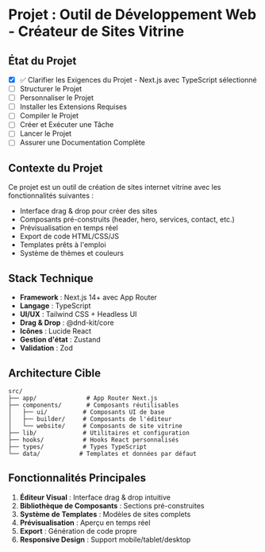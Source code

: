 <!-- Instructions Copilot pour l'utilisation des agents GitHub -->

# Projet : Outil de Développement Web - Créateur de Sites Vitrine

## État du Projet
- [x] ✅ Clarifier les Exigences du Projet - Next.js avec TypeScript sélectionné
- [ ] Structurer le Projet
- [ ] Personnaliser le Projet
- [ ] Installer les Extensions Requises
- [ ] Compiler le Projet
- [ ] Créer et Exécuter une Tâche
- [ ] Lancer le Projet
- [ ] Assurer une Documentation Complète

## Contexte du Projet
Ce projet est un outil de création de sites internet vitrine avec les fonctionnalités suivantes :
- Interface drag & drop pour créer des sites
- Composants pré-construits (header, hero, services, contact, etc.)
- Prévisualisation en temps réel
- Export de code HTML/CSS/JS
- Templates prêts à l'emploi
- Système de thèmes et couleurs

## Stack Technique
- **Framework** : Next.js 14+ avec App Router
- **Langage** : TypeScript
- **UI/UX** : Tailwind CSS + Headless UI
- **Drag & Drop** : @dnd-kit/core
- **Icônes** : Lucide React
- **Gestion d'état** : Zustand
- **Validation** : Zod

## Architecture Cible
```
src/
├── app/              # App Router Next.js
├── components/       # Composants réutilisables
│   ├── ui/          # Composants UI de base
│   ├── builder/     # Composants de l'éditeur
│   └── website/     # Composants de site vitrine
├── lib/             # Utilitaires et configuration
├── hooks/           # Hooks React personnalisés
├── types/           # Types TypeScript
└── data/           # Templates et données par défaut
```

## Fonctionnalités Principales
1. **Éditeur Visual** : Interface drag & drop intuitive
2. **Bibliothèque de Composants** : Sections pré-construites
3. **Système de Templates** : Modèles de sites complets
4. **Prévisualisation** : Aperçu en temps réel
5. **Export** : Génération de code propre
6. **Responsive Design** : Support mobile/tablet/desktop